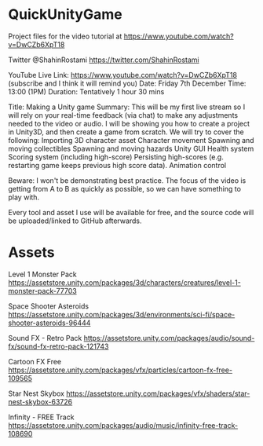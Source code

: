 # QuickUnityGame
Project files for the video tutorial at https://www.youtube.com/watch?v=DwCZb6XpT18


Twitter @ShahinRostami https://twitter.com/ShahinRostami

YouTube Live Link: https://www.youtube.com/watch?v=DwCZb6XpT18 (subscribe and I think it will remind you)
Date: Friday 7th December
Time: 13:00 (1PM)
Duration: Tentatively 1 hour 30 mins

Title: Making a Unity game
Summary: This will be my first live stream so I will rely on your real-time feedback (via chat) to make any adjustments needed to the video or audio. I will be showing you how to create a project in Unity3D, and then create a game from scratch. We will try to cover the following:
Importing 3D character asset
Character movement
Spawning and moving collectibles
Spawning and moving hazards
Unity GUI
Health system
Scoring system (including high-score)
Persisting high-scores (e.g. restarting game keeps previous high score data).
Animation control

Beware: I won't be demonstrating best practice. The focus of the video is getting from A to B as quickly as possible, so we can have something to play with.

Every tool and asset I use will be available for free, and the source code will be uploaded/linked to GitHub afterwards.

# Assets
Level 1 Monster Pack
https://assetstore.unity.com/packages/3d/characters/creatures/level-1-monster-pack-77703

Space Shooter Asteroids
https://assetstore.unity.com/packages/3d/environments/sci-fi/space-shooter-asteroids-96444

Sound FX - Retro Pack
https://assetstore.unity.com/packages/audio/sound-fx/sound-fx-retro-pack-121743

Cartoon FX Free
https://assetstore.unity.com/packages/vfx/particles/cartoon-fx-free-109565

Star Nest Skybox
https://assetstore.unity.com/packages/vfx/shaders/star-nest-skybox-63726

Infinity - FREE Track
https://assetstore.unity.com/packages/audio/music/infinity-free-track-108690
